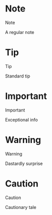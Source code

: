 # Note

> [!NOTE]
> A regular note

# Tip

> [!TIP]
> Standard tip

# Important

> [!IMPORTANT]
> Exceptional info

# Warning

> [!WARNING]
> Dastardly surprise

# Caution

> [!CAUTION]
> Cautionary tale
